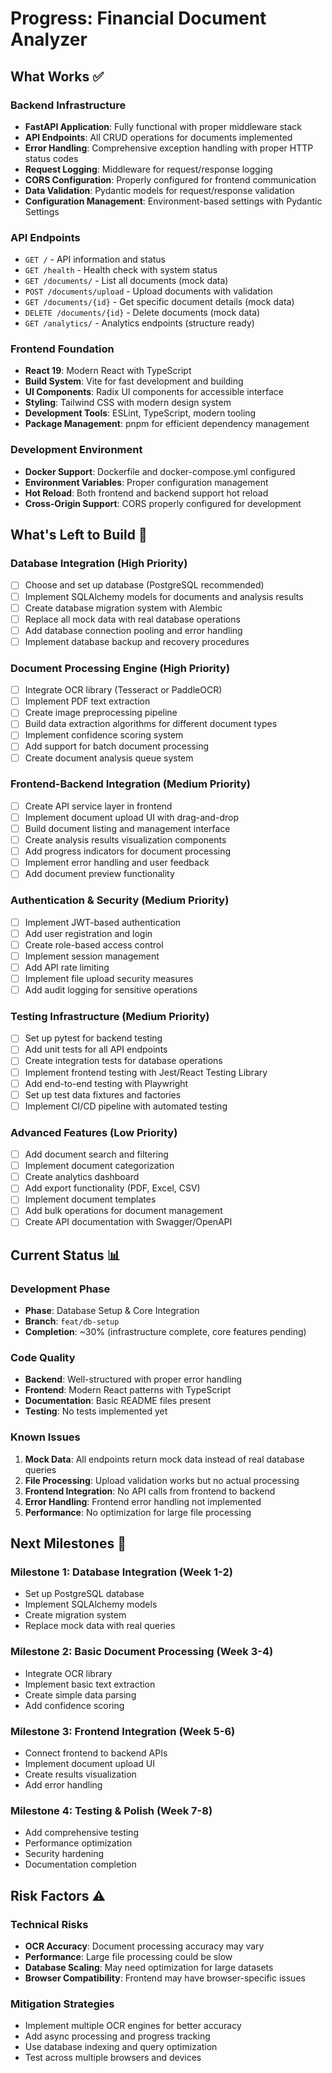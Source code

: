# Progress: Financial Document Analyzer

## What Works ✅

### Backend Infrastructure

- **FastAPI Application**: Fully functional with proper middleware stack
- **API Endpoints**: All CRUD operations for documents implemented
- **Error Handling**: Comprehensive exception handling with proper HTTP status codes
- **Request Logging**: Middleware for request/response logging
- **CORS Configuration**: Properly configured for frontend communication
- **Data Validation**: Pydantic models for request/response validation
- **Configuration Management**: Environment-based settings with Pydantic Settings

### API Endpoints

- `GET /` - API information and status
- `GET /health` - Health check with system status
- `GET /documents/` - List all documents (mock data)
- `POST /documents/upload` - Upload documents with validation
- `GET /documents/{id}` - Get specific document details (mock data)
- `DELETE /documents/{id}` - Delete documents (mock data)
- `GET /analytics/` - Analytics endpoints (structure ready)

### Frontend Foundation

- **React 19**: Modern React with TypeScript
- **Build System**: Vite for fast development and building
- **UI Components**: Radix UI components for accessible interface
- **Styling**: Tailwind CSS with modern design system
- **Development Tools**: ESLint, TypeScript, modern tooling
- **Package Management**: pnpm for efficient dependency management

### Development Environment

- **Docker Support**: Dockerfile and docker-compose.yml configured
- **Environment Variables**: Proper configuration management
- **Hot Reload**: Both frontend and backend support hot reload
- **Cross-Origin Support**: CORS properly configured for development

## What's Left to Build 🚧

### Database Integration (High Priority)

- [ ] Choose and set up database (PostgreSQL recommended)
- [ ] Implement SQLAlchemy models for documents and analysis results
- [ ] Create database migration system with Alembic
- [ ] Replace all mock data with real database operations
- [ ] Add database connection pooling and error handling
- [ ] Implement database backup and recovery procedures

### Document Processing Engine (High Priority)

- [ ] Integrate OCR library (Tesseract or PaddleOCR)
- [ ] Implement PDF text extraction
- [ ] Create image preprocessing pipeline
- [ ] Build data extraction algorithms for different document types
- [ ] Implement confidence scoring system
- [ ] Add support for batch document processing
- [ ] Create document analysis queue system

### Frontend-Backend Integration (Medium Priority)

- [ ] Create API service layer in frontend
- [ ] Implement document upload UI with drag-and-drop
- [ ] Build document listing and management interface
- [ ] Create analysis results visualization components
- [ ] Add progress indicators for document processing
- [ ] Implement error handling and user feedback
- [ ] Add document preview functionality

### Authentication & Security (Medium Priority)

- [ ] Implement JWT-based authentication
- [ ] Add user registration and login
- [ ] Create role-based access control
- [ ] Implement session management
- [ ] Add API rate limiting
- [ ] Implement file upload security measures
- [ ] Add audit logging for sensitive operations

### Testing Infrastructure (Medium Priority)

- [ ] Set up pytest for backend testing
- [ ] Add unit tests for all API endpoints
- [ ] Create integration tests for database operations
- [ ] Implement frontend testing with Jest/React Testing Library
- [ ] Add end-to-end testing with Playwright
- [ ] Set up test data fixtures and factories
- [ ] Implement CI/CD pipeline with automated testing

### Advanced Features (Low Priority)

- [ ] Add document search and filtering
- [ ] Implement document categorization
- [ ] Create analytics dashboard
- [ ] Add export functionality (PDF, Excel, CSV)
- [ ] Implement document templates
- [ ] Add bulk operations for document management
- [ ] Create API documentation with Swagger/OpenAPI

## Current Status 📊

### Development Phase

- **Phase**: Database Setup & Core Integration
- **Branch**: `feat/db-setup`
- **Completion**: ~30% (infrastructure complete, core features pending)

### Code Quality

- **Backend**: Well-structured with proper error handling
- **Frontend**: Modern React patterns with TypeScript
- **Documentation**: Basic README files present
- **Testing**: No tests implemented yet

### Known Issues

1. **Mock Data**: All endpoints return mock data instead of real database queries
2. **File Processing**: Upload validation works but no actual processing
3. **Frontend Integration**: No API calls from frontend to backend
4. **Error Handling**: Frontend error handling not implemented
5. **Performance**: No optimization for large file processing

## Next Milestones 🎯

### Milestone 1: Database Integration (Week 1-2)

- Set up PostgreSQL database
- Implement SQLAlchemy models
- Create migration system
- Replace mock data with real queries

### Milestone 2: Basic Document Processing (Week 3-4)

- Integrate OCR library
- Implement basic text extraction
- Create simple data parsing
- Add confidence scoring

### Milestone 3: Frontend Integration (Week 5-6)

- Connect frontend to backend APIs
- Implement document upload UI
- Create results visualization
- Add error handling

### Milestone 4: Testing & Polish (Week 7-8)

- Add comprehensive testing
- Performance optimization
- Security hardening
- Documentation completion

## Risk Factors ⚠️

### Technical Risks

- **OCR Accuracy**: Document processing accuracy may vary
- **Performance**: Large file processing could be slow
- **Database Scaling**: May need optimization for large datasets
- **Browser Compatibility**: Frontend may have browser-specific issues

### Mitigation Strategies

- Implement multiple OCR engines for better accuracy
- Add async processing and progress tracking
- Use database indexing and query optimization
- Test across multiple browsers and devices
